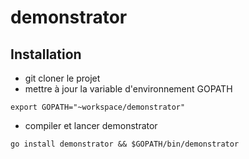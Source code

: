 # demonstrator
## Installation
* git cloner le projet
* mettre à jour la variable d'environnement GOPATH

`
export GOPATH="~workspace/demonstrator"
`
* compiler et lancer demonstrator

`
go install demonstrator && $GOPATH/bin/demonstrator
`
